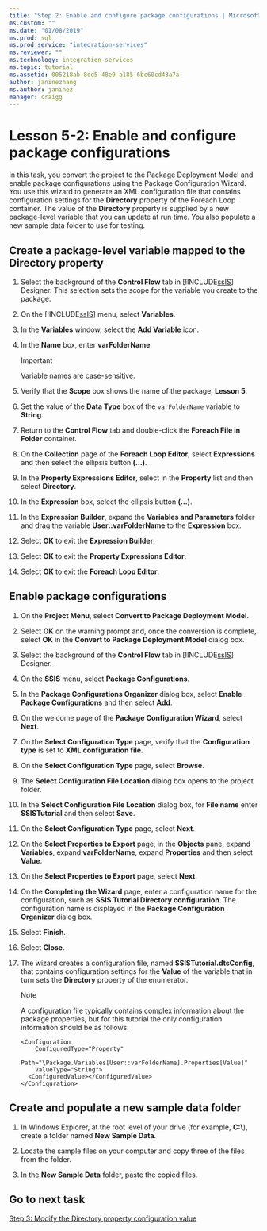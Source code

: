 ```yaml
---
title: "Step 2: Enable and configure package configurations | Microsoft Docs"
ms.custom: ""
ms.date: "01/08/2019"
ms.prod: sql
ms.prod_service: "integration-services"
ms.reviewer: ""
ms.technology: integration-services
ms.topic: tutorial
ms.assetid: 005218ab-8dd5-48e9-a185-6bc60cd43a7a
author: janinezhang
ms.author: janinez
manager: craigg
---
```

# Lesson 5-2: Enable and configure package configurations

In this task, you convert the project to the Package Deployment Model and enable package configurations using the Package Configuration Wizard. You use this wizard to generate an XML configuration file that contains configuration settings for the **Directory** property of the Foreach Loop container. The value of the **Directory** property is supplied by a new package-level variable that you can update at run time. You also populate a new sample data folder to use for testing.  
  
## Create a package-level variable mapped to the Directory property  
  
1.  Select the background of the **Control Flow** tab in [!INCLUDE[ssIS](../includes/ssis-md.md)] Designer. This selection sets the scope for the variable you create to the package.  
  
2.  On the [!INCLUDE[ssIS](../includes/ssis-md.md)] menu, select **Variables**.  
  
3.  In the **Variables** window, select the **Add Variable** icon.  
  
4.  In the **Name** box, enter **varFolderName**.  
  
    > [!IMPORTANT]  
    > Variable names are case-sensitive.  
  
5.  Verify that the **Scope** box shows the name of the package, **Lesson 5**.  
  
6.  Set the value of the **Data Type** box of the `varFolderName` variable to **String**.  
  
7.  Return to the **Control Flow** tab and double-click the **Foreach File in Folder** container.  
  
8.  On the **Collection** page of the **Foreach Loop Editor**, select **Expressions** and then select the ellipsis button **(...)**.  
  
9. In the **Property Expressions Editor**, select in the **Property** list and then select **Directory**.  
  
10. In the **Expression** box, select the ellipsis button **(...)**.  
  
11. In the **Expression Builder**, expand the **Variables and Parameters** folder and drag the variable **User::varFolderName** to the **Expression** box.  
  
12. Select **OK** to exit the **Expression Builder**.  
  
13. Select **OK** to exit the **Property Expressions Editor**.  
  
14. Select **OK** to exit the **Foreach Loop Editor**.  
  
## Enable package configurations  
  
1.  On the **Project Menu**, select **Convert to Package Deployment Model**.  
  
2.  Select **OK** on the warning prompt and, once the conversion is complete, select **OK** in the **Convert to Package Deployment Model** dialog box.  
  
3.  Select the background of the **Control Flow** tab in [!INCLUDE[ssIS](../includes/ssis-md.md)] Designer.  
  
4.  On the **SSIS** menu, select **Package Configurations**.  
  
5.  In the **Package Configurations Organizer** dialog box, select **Enable Package Configurations** and then select **Add**.  
  
6.  On the welcome page of the **Package Configuration Wizard**, select **Next**.  
  
7.  On the **Select Configuration Type** page, verify that the **Configuration type** is set to **XML configuration file**.  
  
8.  On the **Select Configuration Type** page, select **Browse**.  
  
9. The **Select Configuration File Location** dialog box opens to the project folder.  
  
10. In the **Select Configuration File Location** dialog box, for **File name** enter **SSISTutorial** and then select **Save**.  
  
11. On the **Select Configuration Type** page, select **Next**.
  
12. On the **Select Properties to Export** page, in the **Objects** pane, expand **Variables**, expand **varFolderName**, expand **Properties** and then select **Value**.  
  
13. On the **Select Properties to Export** page, select **Next**.  
  
14. On the **Completing the Wizard** page, enter a configuration name for the configuration, such as **SSIS Tutorial Directory configuration**. The configuration name is displayed in the **Package Configuration Organizer** dialog box.  
  
15. Select **Finish**.  
  
16. Select **Close**.  
  
17. The wizard creates a configuration file, named **SSISTutorial.dtsConfig**, that contains configuration settings for the **Value** of the variable that in turn sets the **Directory** property of the enumerator.  
  
    > [!NOTE]  
    > A configuration file typically contains complex information about the package properties, but for this tutorial the only configuration information should be as follows:

    ```
    <Configuration 
        ConfiguredType="Property"  
        Path="\Package.Variables[User::varFolderName].Properties[Value]" 
        ValueType="String">  
      <ConfiguredValue></ConfiguredValue>  
    </Configuration>
    ```
  
## Create and populate a new sample data folder  
  
1.  In Windows Explorer, at the root level of your drive (for example, **C:\\**), create a folder named **New Sample Data**.  
  
2.  Locate the sample files on your computer and copy three of the files from the folder.  
  
3.  In the **New Sample Data** folder, paste the copied files.  
  
## Go to next task  
[Step 3: Modify the Directory property configuration value](../integration-services/lesson-5-3-modifying-the-directory-property-configuration-value.md)  
  
